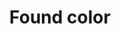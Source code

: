 ---
layout : sparkle
title : "Found color"
summary : "Found color is regularly updated resource of unique color schemes, sourced from minimal photography of everyday objects and encounters."
visit : https://foundcolor.co/
tags : []
category : "color"
---